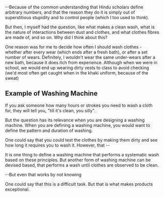 --Because of the common understanding that Hindu scholars define arbitrary numbers, and that the reason they do it is simply out of superstitious stupidity and to control people (which I too used to think).

But then, I myself had the question, like what makes a clean wash, what is the nature of interactions between dust and clothes, and what clothes fibres are made of, and so on. Why did I think about this?

One reason was for me to decide how often I should wash clothes - whether after every wear (which ends after a fresh bath), or after a set number of wears. Definitely, I wouldn't wear the same under-wears after a new bath, because it does itch from experience. Although when we were in school, we would end up wearing dirty vests to class to avoid checking (we'd most often get caught when in the khaki uniform, because of the sweat)
## Example of Washing Machine

If you ask someone how many hours or strokes you need to wash a cloth for, they will tell you, "till it's clean, you silly".

But the question has its relevance when you are designing a washing machine.
When you are defining a washing machine, you would want to define the pattern and duration of washing.

One could say that you could test the clothes by making them dirty and see how long it requires you to wash it.
However, that --

It is one thing to define a washing machine that performs a systematic wash based on these principles.
But another form of washing machine can be devised based, that performs a wash until clothes are observed to be clean.

--But even that works by not knowing

One could say that this is a difficult task.
But that is what makes products exceptional.
